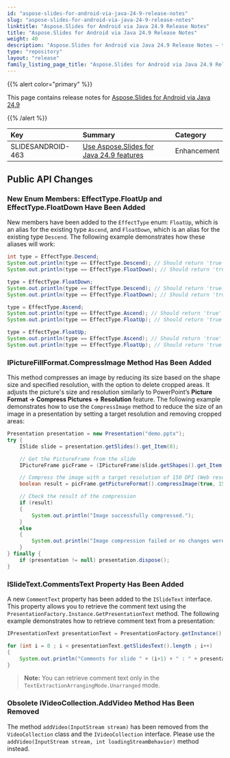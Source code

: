 ```yaml
---
id: "aspose-slides-for-android-via-java-24-9-release-notes"
slug: "aspose-slides-for-android-via-java-24-9-release-notes"
linktitle: "Aspose.Slides for Android via Java 24.9 Release Notes"
title: "Aspose.Slides for Android via Java 24.9 Release Notes"
weight: 40
description: "Aspose.Slides for Android via Java 24.9 Release Notes – the latest updates and fixes."
type: "repository"
layout: "release"
family_listing_page_title: "Aspose.Slides for Android via Java 24.9 Release Notes"
---
```


{{% alert color="primary" %}} 

This page contains release notes for [Aspose.Slides for Android via Java 24.9](https://releases.aspose.com/java/repo/com/aspose/aspose-slides/24.9/)

{{% /alert %}} 

|**Key**|**Summary**|**Category**|
| :- | :- | :- |
|SLIDESANDROID-463|[Use Aspose.Slides for Java 24.9 features](/slides/java/release-notes/2024/aspose-slides-for-java-24-9-release-notes/)|Enhancement|


## Public API Changes ##

### New Enum Members: EffectType.FloatUp and EffectType.FloatDown Have Been Added
New members have been added to the `EffectType` enum: `FloatUp`, which is an alias for the existing type `Ascend`, and `FloatDown`, which is an alias for the existing type `Descend`.
The following example demonstrates how these aliases will work:

```java
int type = EffectType.Descend;
System.out.println(type == EffectType.Descend); // Should return 'true'
System.out.println(type == EffectType.FloatDown); // Should return 'true'

type = EffectType.FloatDown;
System.out.println(type == EffectType.Descend); // Should return 'true'
System.out.println(type == EffectType.FloatDown); // Should return 'true'

type = EffectType.Ascend;
System.out.println(type == EffectType.Ascend); // Should return 'true'
System.out.println(type == EffectType.FloatUp); // Should return 'true'

type = EffectType.FloatUp;
System.out.println(type == EffectType.Ascend); // Should return 'true'
System.out.println(type == EffectType.FloatUp); // Should return 'true'
```

### IPictureFillFormat.CompressImage Method Has Been Added

This method compresses an image by reducing its size based on the shape size and specified resolution, with the option to delete cropped areas. It adjusts the picture's size and resolution similarly to PowerPoint’s **Picture Format -> Compress Pictures -> Resolution** feature.
The following example demonstrates how to use the `CompressImage` method to reduce the size of an image in a presentation by setting a target resolution and removing cropped areas:

```java
Presentation presentation = new Presentation("demo.pptx");
try {
    ISlide slide = presentation.getSlides().get_Item(0);

    // Get the PictureFrame from the slide
    IPictureFrame picFrame = (IPictureFrame)slide.getShapes().get_Item(0);

    // Compress the image with a target resolution of 150 DPI (Web resolution) and remove cropped areas
    boolean result = picFrame.getPictureFormat().compressImage(true, 150f);

    // Check the result of the compression
    if (result)
    {
        System.out.println("Image successfully compressed.");
    }
    else
    {
        System.out.println("Image compression failed or no changes were necessary.");
    }
} finally {
    if (presentation != null) presentation.dispose();
}
```

### ISlideText.CommentsText Property Has Been Added

A new `CommentText` property has been added to the `ISlideText` interface. This property allows you to retrieve the comment text using the `PresentationFactory.Instance.GetPresentationText` method.
The following example demonstrates how to retrieve comment text from a presentation:

```java
IPresentationText presentationText = PresentationFactory.getInstance().getPresentationText("Presentation.pptx", TextExtractionArrangingMode.Unarranged);

for (int i = 0 ; i < presentationText.getSlidesText().length ; i++)
{
    System.out.println("Comments for slide " + (i+1) + " : " + presentationText.getSlidesText()[i].getCommentsText() + "\n");
}
```

> **Note:** You can retrieve comment text only in the `TextExtractionArrangingMode.Unarranged` mode.


### Obsolete IVideoCollection.AddVideo Method Has Been Removed

The method `addVideo(InputStream stream)` has been removed from the `VideoCollection` class and the `IVideoCollection` interface. 
Please use the `addVideo(InputStream stream, int loadingStreamBehavior)` method instead.
